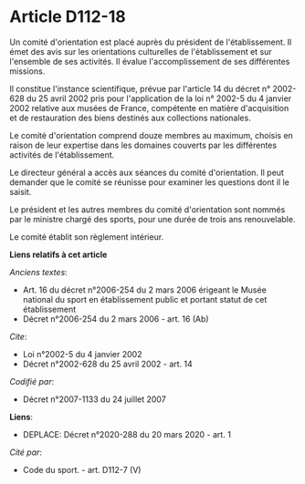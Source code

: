 # Article D112-18

Un comité d'orientation est placé auprès du président de l'établissement. Il émet des avis sur les orientations culturelles
de l'établissement et sur l'ensemble de ses activités. Il évalue l'accomplissement de ses différentes missions. 

Il constitue l'instance scientifique, prévue par l'article 14 du décret n° 2002-628 du 25 avril 2002 pris pour l'application
de la loi n° 2002-5 du 4 janvier 2002 relative aux musées de France, compétente en matière d'acquisition et de restauration
des biens destinés aux collections nationales. 

Le comité d'orientation comprend douze membres au maximum, choisis en raison de leur expertise dans les domaines couverts par
les différentes activités de l'établissement. 

Le directeur général a accès aux séances du comité d'orientation. Il peut demander que le comité se réunisse pour examiner
les questions dont il le saisit. 

Le président et les autres membres du comité d'orientation sont nommés par le ministre chargé des sports, pour une durée de
trois ans renouvelable. 

Le comité établit son règlement intérieur.

**Liens relatifs à cet article**

_Anciens textes_:

  - Art. 16 du décret n°2006-254 du 2 mars 2006 érigeant le Musée national du sport en établissement public et portant statut de cet établissement
  - Décret n°2006-254 du 2 mars 2006 - art. 16 (Ab)

_Cite_:

  - Loi n°2002-5 du 4 janvier 2002
  - Décret n°2002-628 du 25 avril 2002 - art. 14

_Codifié par_:

  - Décret n°2007-1133 du 24 juillet 2007

**Liens**:

  - DEPLACE: Décret n°2020-288 du 20 mars 2020 - art. 1

_Cité par_:

  - Code du sport. - art. D112-7 (V)
